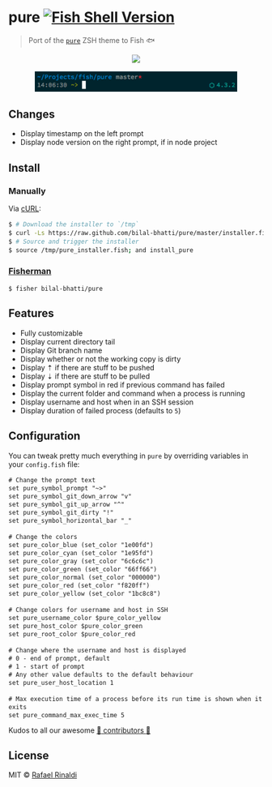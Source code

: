 # pure [![Fish Shell Version](https://img.shields.io/badge/fish-v2.5.0-007EC7.svg?style=flat-square)](http://fishshell.com)

> Port of the [`pure`](https://github.com/sindresorhus/pure) ZSH theme to Fish 🐟

<p align=center>
  <img width=585 src=screenshot.png>
</p>

<p align=center>
  <img width=400 src=screenshot2.png>
</p>

## Changes
* Display timestamp on the left prompt
* Display node version on the right prompt, if in node project

## Install

### Manually

Via [cURL](https://curl.haxx.se):

```sh
$ # Download the installer to `/tmp`
$ curl -Ls https://raw.github.com/bilal-bhatti/pure/master/installer.fish > /tmp/pure_installer.fish
$ # Source and trigger the installer
$ source /tmp/pure_installer.fish; and install_pure
```

### [Fisherman](http://fisherman.sh)

```fish
$ fisher bilal-bhatti/pure
```


## Features

* Fully customizable
* Display current directory tail
* Display Git branch name
* Display whether or not the working copy is dirty
* Display ⇡ if there are stuff to be pushed
* Display ⇣ if there are stuff to be pulled
* Display prompt symbol in red if previous command has failed
* Display the current folder and command when a process is running
* Display username and host when in an SSH session
* Display duration of failed process (defaults to `5`)

## Configuration

You can tweak pretty much everything in `pure` by overriding variables in your `config.fish` file:

```fish
# Change the prompt text
set pure_symbol_prompt "~>"
set pure_symbol_git_down_arrow "v"
set pure_symbol_git_up_arrow "^"
set pure_symbol_git_dirty "!"
set pure_symbol_horizontal_bar "_"

# Change the colors
set pure_color_blue (set_color "1e00fd")
set pure_color_cyan (set_color "1e95fd")
set pure_color_gray (set_color "6c6c6c")
set pure_color_green (set_color "66ff66")
set pure_color_normal (set_color "000000")
set pure_color_red (set_color "f820ff")
set pure_color_yellow (set_color "1bc8c8")

# Change colors for username and host in SSH
set pure_username_color $pure_color_yellow
set pure_host_color $pure_color_green
set pure_root_color $pure_color_red

# Change where the username and host is displayed
# 0 - end of prompt, default
# 1 - start of prompt
# Any other value defaults to the default behaviour
set pure_user_host_location 1

# Max execution time of a process before its run time is shown when it exits
set pure_command_max_exec_time 5
```

Kudos to all our awesome [:yellow_heart: contributors :yellow_heart:](../..//graphs/contributors)

## License

MIT © [Rafael Rinaldi](http://rinaldi.io)
